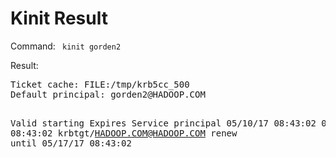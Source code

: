 <h1>Kinit Result</h1>
Command: <code> kinit gorden2</code>
<p>Result: </p>
<pre>
Ticket cache: FILE:/tmp/krb5cc_500
Default principal: gorden2@HADOOP.COM

Valid starting     Expires            Service principal
05/10/17 08:43:02  05/11/17 08:43:02  krbtgt/HADOOP.COM@HADOOP.COM
        renew until 05/17/17 08:43:02
</pre>
